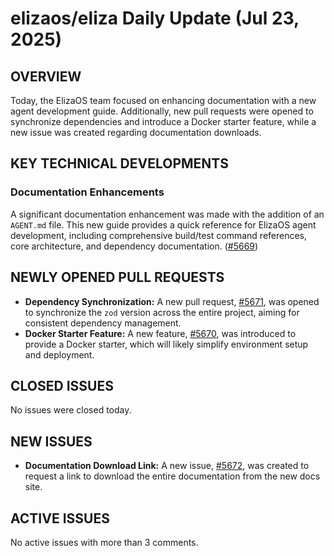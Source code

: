 # elizaos/eliza Daily Update (Jul 23, 2025)

## OVERVIEW 
Today, the ElizaOS team focused on enhancing documentation with a new agent development guide. Additionally, new pull requests were opened to synchronize dependencies and introduce a Docker starter feature, while a new issue was created regarding documentation downloads.

## KEY TECHNICAL DEVELOPMENTS

### Documentation Enhancements
A significant documentation enhancement was made with the addition of an `AGENT.md` file. This new guide provides a quick reference for ElizaOS agent development, including comprehensive build/test command references, core architecture, and dependency documentation. ([#5669](https://github.com/elizaos/eliza/pull/5669))

## NEWLY OPENED PULL REQUESTS
- **Dependency Synchronization:** A new pull request, [#5671](https://github.com/elizaos/eliza/pull/5671), was opened to synchronize the `zod` version across the entire project, aiming for consistent dependency management.
- **Docker Starter Feature:** A new feature, [#5670](https://github.com/elizaos/eliza/pull/5670), was introduced to provide a Docker starter, which will likely simplify environment setup and deployment.

## CLOSED ISSUES
No issues were closed today.

## NEW ISSUES
- **Documentation Download Link:** A new issue, [#5672](https://github.com/elizaos/eliza/issues/5672), was created to request a link to download the entire documentation from the new docs site.

## ACTIVE ISSUES
No active issues with more than 3 comments.